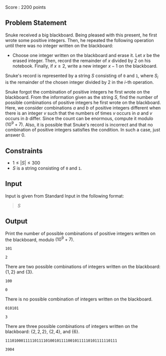 Score : $2200$ points

## Problem Statement

Snuke received a big blackboard.
Being pleased with this present, he first wrote some positive integers.
Then, he repeated the following operation until there was no integer written on the blackboard:

- Choose one integer written on the blackboard and erase it.
Let $x$ be the erased integer.
Then, record the remainder of $x$ divided by $2$ on his notebook.
Finally, if $x \geq 2$, write a new integer $x-1$ on the blackboard.

Snuke's record is represented by a string $S$ consisting of `0` and `1`, where $S_i$ is the remainder of the chosen integer divided by $2$ in the $i$-th operation.

Snuke forgot the combination of positive integers he first wrote on the blackboard.
From the information given as the string $S$, find the number of possible combinations of positive integers he first wrote on the blackboard.
Here, we consider combinations $a$ and $b$ of positive integers different when there is an integer $v$ such that the numbers of times $v$ occurs in $a$ and $v$ occurs in $b$ differ.
Since the count can be enormous, compute it modulo $(10^9+7)$.
Also, it is possible that Snuke's record is incorrect and that no combination of positive integers satisfies the condition. In such a case, just answer $0$.

## Constraints

- $1 \leq |S| \leq 300$
- $S$ is a string consisting of `0` and `1`.

## Input

Input is given from Standard Input in the following format:

> $S$

## Output

Print the number of possible combinations of positive integers written on the blackboard, modulo $(10^9+7)$.

```input1
101
```

```output1
2
```

There are two possible combinations of integers written on the blackboard: $\{1,2\}$ and $\{3\}$.

```input2
100
```

```output2
0
```

There is no possible combination of integers written on the blackboard.

```input3
010101
```

```output3
3
```

There are three possible combinations of integers written on the blackboard: $\{2,2,2\}$, $\{2,4\}$, and $\{6\}$.

```input4
11101000111110111101001011110010111110101111110111
```

```output4
3904
```